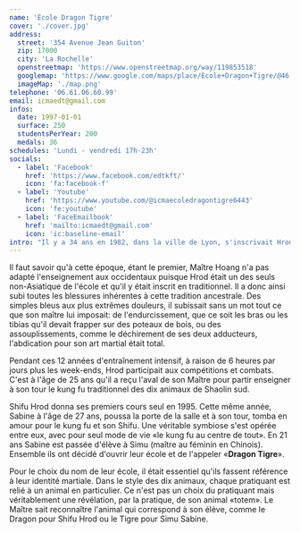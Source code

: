 ```yaml
---
name: 'École Dragon Tigre'
cover: './cover.jpg'
address:
  street: '354 Avenue Jean Guiton'
  zip: 17000
  city: 'La Rochelle'
  openstreetmap: 'https://www.openstreetmap.org/way/119853518'
  googlemap: 'https://www.google.com/maps/place/Ecole+Dragon+Tigre/@46.1606445,-1.191645,15z/data=!4m15!1m8!3m7!1s0x4801547cbb0d9a5f:0x8445f63405b8a367!2sEcole+Dragon+Tigre!8m2!3d46.1606445!4d-1.191645!10e1!16s%2Fg%2F11b6dq7_6s!3m5!1s0x4801547cbb0d9a5f:0x8445f63405b8a367!8m2!3d46.1606445!4d-1.191645!16s%2Fg%2F11b6dq7_6s?entry=ttu'
  imageMap: './map.png'
telephone: '06.61.06.60.99'
email: icmaedt@gmail.com
infos:
  date: 1997-01-01
  surface: 250
  studentsPerYear: 200
  medals: 36
schedules: 'Lundi - vendredi 17h-23h'
socials:
  - label: 'Facebook'
    href: 'https://www.facebook.com/edtkft/'
    icon: 'fa:facebook-f'
  - label: 'Youtube'
    href: 'https://www.youtube.com/@icmaecoledragontigre6443'
    icon: 'fe:youtube'
  - label: 'FaceEmailbook'
    href: 'mailto:icmaedt@gmail.com'
    icon: 'ic:baseline-email'
intro: "Il y a 34 ans en 1982, dans la ville de Lyon, s'inscrivait Hrod dans la toute première école de kung fu de France «la mante verte», ouverte par Maître (Shifu) Hoang Cong Luon en 1970. Hrod fut totalement admiratif de cet art martial tout autant que de son Shifu Hoang et malgré son jeune âge, il sut immédiatement que toute sa vie serait entièrement vouée à cette discipline. L'apprentissage allait prendre les 12 années qui ont suivi."
---
```


Il faut savoir qu'à cette époque, étant le premier, Maître Hoang n'a pas adapté l'enseignement aux occidentaux puisque Hrod était un des seuls non-Asiatique de l'école et qu'il y était inscrit en traditionnel. Il a donc ainsi subi toutes les blessures inhérentes à cette tradition ancestrale. Des simples bleus aux plus extrêmes douleurs, il subissait sans un mot tout ce que son maître lui imposait: de l'endurcissement, que ce soit les bras ou les tibias qu'il devait frapper sur des poteaux de bois, ou des assouplissements, comme le déchirement de ses deux adducteurs, l'abdication pour son art martial était total.

Pendant ces 12 années d'entraînement intensif, à raison de 6 heures par jours plus les week-ends, Hrod participait aux compétitions et combats. C'est à l'âge de 25 ans qu'il a reçu l'aval de son Maître pour partir enseigner à son tour le kung fu traditionnel des dix animaux de Shaolin sud.

<!-- split -->

Shifu Hrod donna ses premiers cours seul en 1995. Cette même année, Sabine à l'âge de 27 ans, poussa la porte de la salle et à son tour, tomba en amour pour le kung fu et son Shifu. Une véritable symbiose s'est opérée entre eux, avec pour seul mode de vie «le kung fu au centre de tout». En 21 ans Sabine est passée d'élève à Simu (maître au féminin en Chinois). Ensemble ils ont décidé d'ouvrir leur école et de l'appeler «**Dragon Tigre**».

Pour le choix du nom de leur école, il était essentiel qu'ils fassent référence à leur identité martiale. Dans le style des dix animaux, chaque pratiquant est relié à un animal en particulier. Ce n'est pas un choix du pratiquant mais véritablement une révélation, par la pratique, de son animal «totem». Le Maître sait reconnaître l'animal qui correspond à son élève, comme le Dragon pour Shifu Hrod ou le Tigre pour Simu Sabine.
